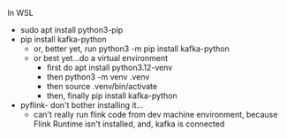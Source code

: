In WSL
- sudo apt install python3-pip
- pip install kafka-python
  - or, better yet, run python3 -m pip install kafka-python
  - or best yet...do a virtual environment
    - first do apt install python3.12-venv
    - then python3 -m venv .venv
    - then source .venv/bin/activate
    - then, finally pip install kafka-python
- pyflink- don't bother installing it...
  - can't really run flink code from dev machine environment, because Flink Runtime isn't installed, and, kafka is connected
